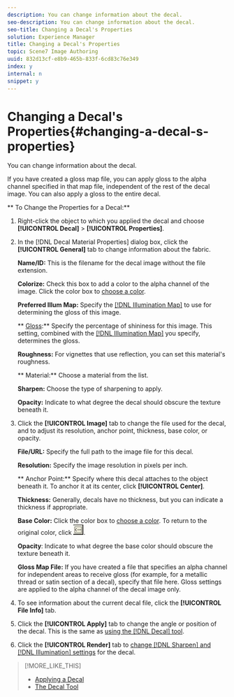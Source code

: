 ```yaml
---
description: You can change information about the decal.
seo-description: You can change information about the decal.
seo-title: Changing a Decal's Properties
solution: Experience Manager
title: Changing a Decal's Properties
topic: Scene7 Image Authoring
uuid: 832d13cf-e8b9-465b-833f-6cd83c76e349
index: y
internal: n
snippet: y
---
```


# Changing a Decal's Properties{#changing-a-decal-s-properties}

You can change information about the decal.

If you have created a gloss map file, you can apply gloss to the alpha channel specified in that map file, independent of the rest of the decal image. You can also apply a gloss to the entire decal.

** To Change the Properties for a Decal:** 

1. Right-click the object to which you applied the decal and choose **[!UICONTROL Decal]** > **[!UICONTROL Properties]**.
1. In the [!DNL Decal Material Properties] dialog box, click the **[!UICONTROL General]** tab to change information about the fabric.

   **Name/ID:** This is the filename for the decal image without the file extension.

   **Colorize:** Check this box to add a color to the alpha channel of the image. Click the color box to [choose a color](../../../c-vat-rend-pg/c-vat-rend-obj/t-vat-rend-solid-color.md#task-e051bda9851e4c6fb7e33a38b6e47f0d).

   **Preferred Illum Map:** Specify the [ [!DNL Illumination Map]](../../../c-vat-obj-pg/c-vat-abt-obj-prop/c-vat-view-prop.md#concept-8a396f7b144c46c4806c8ed26619eed1) to use for determining the gloss of this image.

   ** [Gloss](../../../r-vat-glossary/c-vat-gloss.md#concept-c935eeb0b63442368231fb26b5a58f50):** Specify the percentage of shininess for this image. This setting, combined with the [ [!DNL Illumination Map]](../../../c-vat-obj-pg/c-vat-abt-obj-prop/c-vat-view-prop.md#concept-8a396f7b144c46c4806c8ed26619eed1) you specify, determines the gloss.

   **Roughness:** For vignettes that use reflection, you can set this material's roughness.

   ** Material:** Choose a material from the list.

   **Sharpen:** Choose the type of sharpening to apply.

   **Opacity:** Indicate to what degree the decal should obscure the texture beneath it. 

1. Click the **[!UICONTROL Image]** tab to change the file used for the decal, and to adjust its resolution, anchor point, thickness, base color, or opacity.

   **File/URL:** Specify the full path to the image file for this decal.

   **Resolution:** Specify the image resolution in pixels per inch.

   ** Anchor Point:** Specify where this decal attaches to the object beneath it. To anchor it at its center, click **[!UICONTROL Center]**.

   **Thickness:** Generally, decals have no thickness, but you can indicate a thickness if appropriate.

   **Base Color:** Click the color box to [choose a color](../../../c-vat-rend-pg/c-vat-rend-obj/t-vat-rend-solid-color.md#task-e051bda9851e4c6fb7e33a38b6e47f0d). To return to the original color, click ![](assets/back_arrow.png).

   **Opacity**: Indicate to what degree the base color should obscure the texture beneath it.

   **Gloss Map File:** If you have created a file that specifies an alpha channel for independent areas to receive gloss (for example, for a metallic thread or satin section of a decal), specify that file here. Gloss settings are applied to the alpha channel of the decal image only. 

1. To see information about the current decal file, click the **[!UICONTROL File Info]** tab.
1. Click the **[!UICONTROL Apply]** tab to change the angle or position of the decal. This is the same as [using the [!DNL Decal] tool](../../../c-vat-rend-pg/c-vat-rend-tools/c-vat-decal-tool.md#concept-359ac0b7c4ee42ddb104f9d12c01d596).
1. Click the **[!UICONTROL Render]** tab to [change [!DNL Sharpen] and [!DNL Illumination] settings](../../../c-vat-rend-pg/c-vat-work-text/c-vat-text-mat-prop/c-vat-text-mat-prop.md#concept-56e919cfd48748169dc2f011aa95c5fd) for the decal.

>[!MORE_LIKE_THIS]
>
>* [Applying a Decal](../../../c-vat-rend-pg/c-vat-rend-obj/c-vat-decals/t-vat-app-decal.md#task-16ff67be05f84b06b4c0caf73ff01f83)
>* [The Decal Tool](../../../c-vat-rend-pg/c-vat-rend-tools/c-vat-decal-tool.md#concept-359ac0b7c4ee42ddb104f9d12c01d596)
